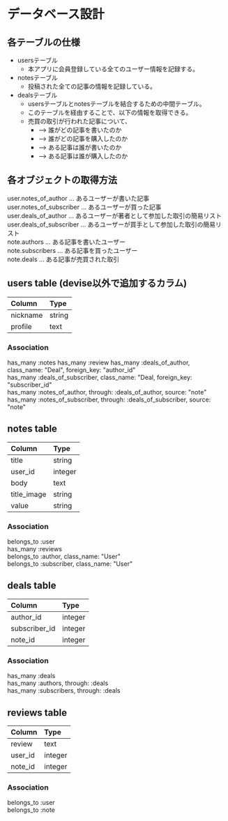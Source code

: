 # データベース設計  
  
## 各テーブルの仕様  
- usersテーブル
  - 本アプリに会員登録している全てのユーザー情報を記録する。
- notesテーブル
  - 投稿された全ての記事の情報を記録している。
- dealsテーブル
  - usersテーブルとnotesテーブルを結合するための中間テーブル。
  - このテーブルを経由することで、以下の情報を取得できる。
  - 売買の取引が行われた記事について、
    - --> 誰がどの記事を書いたのか
    - --> 誰がどの記事を購入したのか
    - --> ある記事は誰が書いたのか
    - --> ある記事は誰が購入したのか

## 各オブジェクトの取得方法  
user.notes_of_author ... あるユーザーが書いた記事  
user.notes_of_subscriber ... あるユーザーが買った記事  
user.deals_of_author ... あるユーザーが著者として参加した取引の簡易リスト  
user.deals_of_subscriber ... あるユーザーが買手として参加した取引の簡易リスト  
note.authors ... ある記事を書いたユーザー  
note.subscribers ... ある記事を買ったユーザー  
note.deals ... ある記事が売買された取引  
  
## users table (devise以外で追加するカラム)  
|Column|Type|  
|:--|:--|  
|nickname|string|  
|profile|text|  
  
### Association  
has_many :notes
has_many :review
has_many :deals_of_author, class_name: "Deal", foreign_key: "author_id"  
has_many :deals_of_subscriber, class_name: "Deal, foreign_key: "subscriber_id"  
has_many :notes_of_author, through: :deals_of_author, source: "note"  
has_many :notes_of_subscriber, through: :deals_of_subscriber, source: "note"  
  
## notes table  
|Column|Type|  
|:--|:--|  
|title|string|  
|user_id|integer|  
|body|text|  
|title_image|string|  
|value|string|  
  
### Association  
belongs_to :user  
has_many :reviews  
belongs_to :author, class_name: "User"  
belongs_to :subscriber, class_name: "User"  
  
## deals table  
|Column|Type|  
|:--|:--|  
|author_id|integer|  
|subscriber_id|integer|  
|note_id|integer|  
  
### Association  
has_many :deals  
has_many :authors, through: :deals  
has_many :subscribers, through: :deals  

## reviews table  
|Column|Type|  
|:--|:--|  
|review|text|  
|user_id|integer|  
|note_id|integer|  
  
### Association  
belongs_to :user  
belongs_to :note  

